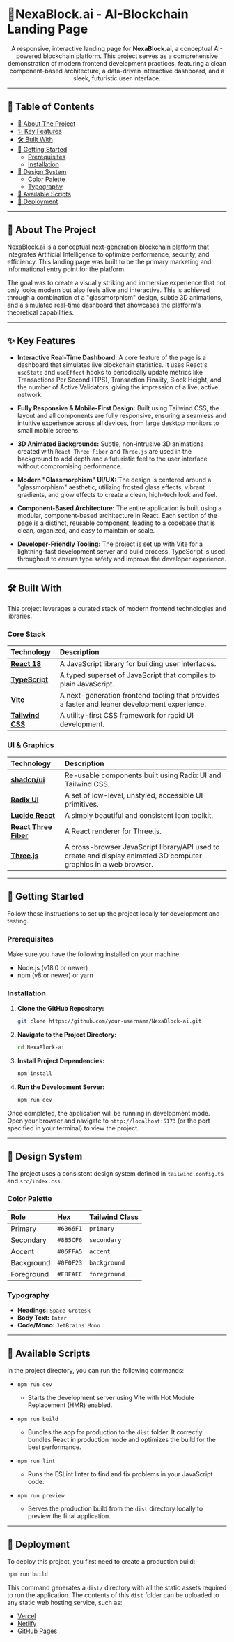 # 🔗NexaBlock.ai - AI-Blockchain Landing Page

<!-- <p align="center">
  <a href="#">
    <img src="https://lovable.dev/opengraph-image-p98pqg.png" alt="NexaBlock.ai Banner" width="800">
  </a>
</p> -->

<p align="center">
  A responsive, interactive landing page for <strong>NexaBlock.ai</strong>, a conceptual AI-powered blockchain platform. This project serves as a comprehensive demonstration of modern frontend development practices, featuring a clean component-based architecture, a data-driven interactive dashboard, and a sleek, futuristic user interface.
</p>

---

## 📖 Table of Contents

- [📍 About The Project](#-about-the-project)
- [✨ Key Features](#-key-features)
- [🛠️ Built With](#️-built-with)
- [🚀 Getting Started](#-getting-started)
  - [Prerequisites](#prerequisites)
  - [Installation](#installation)
- [🎨 Design System](#-design-system)
  - [Color Palette](#color-palette)
  - [Typography](#typography)
- [📜 Available Scripts](#-available-scripts)
- [🚢 Deployment](#-deployment)

---

## 📍 About The Project

NexaBlock.ai is a conceptual next-generation blockchain platform that integrates Artificial Intelligence to optimize performance, security, and efficiency. This landing page was built to be the primary marketing and informational entry point for the platform.

The goal was to create a visually striking and immersive experience that not only looks modern but also feels alive and interactive. This is achieved through a combination of a "glassmorphism" design, subtle 3D animations, and a simulated real-time dashboard that showcases the platform's theoretical capabilities.

---

## ✨ Key Features

-   **Interactive Real-Time Dashboard:** A core feature of the page is a dashboard that simulates live blockchain statistics. It uses React's `useState` and `useEffect` hooks to periodically update metrics like Transactions Per Second (TPS), Transaction Finality, Block Height, and the number of Active Validators, giving the impression of a live, active network.

-   **Fully Responsive & Mobile-First Design:** Built using Tailwind CSS, the layout and all components are fully responsive, ensuring a seamless and intuitive experience across all devices, from large desktop monitors to small mobile screens.

-   **3D Animated Backgrounds:** Subtle, non-intrusive 3D animations created with `React Three Fiber` and `Three.js` are used in the background to add depth and a futuristic feel to the user interface without compromising performance.

-   **Modern "Glassmorphism" UI/UX:** The design is centered around a "glassmorphism" aesthetic, utilizing frosted glass effects, vibrant gradients, and glow effects to create a clean, high-tech look and feel.

-   **Component-Based Architecture:** The entire application is built using a modular, component-based architecture in React. Each section of the page is a distinct, reusable component, leading to a codebase that is clean, organized, and easy to maintain or scale.

-   **Developer-Friendly Tooling:** The project is set up with Vite for a lightning-fast development server and build process. TypeScript is used throughout to ensure type safety and improve the developer experience.

---

## 🛠️ Built With

This project leverages a curated stack of modern frontend technologies and libraries.

### Core Stack
| Technology | Description |
| :--- | :--- |
| **[React 18](https://reactjs.org/)** | A JavaScript library for building user interfaces. |
| **[TypeScript](https://www.typescriptlang.org/)** | A typed superset of JavaScript that compiles to plain JavaScript. |
| **[Vite](https://vitejs.dev/)** | A next-generation frontend tooling that provides a faster and leaner development experience. |
| **[Tailwind CSS](https://tailwindcss.com/)** | A utility-first CSS framework for rapid UI development. |

### UI & Graphics
| Technology | Description |
| :--- | :--- |
| **[shadcn/ui](https://ui.shadcn.com/)** | Re-usable components built using Radix UI and Tailwind CSS. |
| **[Radix UI](https://www.radix-ui.com/)** | A set of low-level, unstyled, accessible UI primitives. |
| **[Lucide React](https://lucide.dev/)** | A simply beautiful and consistent icon toolkit. |
| **[React Three Fiber](https://docs.pmnd.rs/react-three-fiber/getting-started/introduction)**| A React renderer for Three.js. |
| **[Three.js](https://threejs.org/)** | A cross-browser JavaScript library/API used to create and display animated 3D computer graphics in a web browser. |


---

## 🚀 Getting Started

Follow these instructions to set up the project locally for development and testing.

### Prerequisites

Make sure you have the following installed on your machine:

-   Node.js (v18.0 or newer)
-   npm (v8 or newer) or yarn

### Installation

1.  **Clone the GitHub Repository:**
    ```sh
    git clone https://github.com/your-username/NexaBlock-ai.git
    ```

2.  **Navigate to the Project Directory:**
    ```sh
    cd NexaBlock-ai
    ```

3.  **Install Project Dependencies:**
    ```sh
    npm install
    ```

4.  **Run the Development Server:**
    ```sh
    npm run dev
    ```

Once completed, the application will be running in development mode. Open your browser and navigate to `http://localhost:5173` (or the port specified in your terminal) to view the project.

---

## 🎨 Design System

The project uses a consistent design system defined in `tailwind.config.ts` and `src/index.css`.

### Color Palette

| Role       | Hex       | Tailwind Class |
| :--------- | :-------- | :------------- |
| Primary    | `#6366F1` | `primary`      |
| Secondary  | `#8B5CF6` | `secondary`    |
| Accent     | `#06FFA5` | `accent`       |
| Background | `#0F0F23` | `background`   |
| Foreground | `#F8FAFC` | `foreground`   |

### Typography

-   **Headings:** `Space Grotesk`
-   **Body Text:** `Inter`
-   **Code/Mono:** `JetBrains Mono`

---

## 📜 Available Scripts

In the project directory, you can run the following commands:

-   `npm run dev`
    -   Starts the development server using Vite with Hot Module Replacement (HMR) enabled.

-   `npm run build`
    -   Bundles the app for production to the `dist` folder. It correctly bundles React in production mode and optimizes the build for the best performance.

-   `npm run lint`
    -   Runs the ESLint linter to find and fix problems in your JavaScript code.

-   `npm run preview`
    -   Serves the production build from the `dist` directory locally to preview the final application.

---

## 🚢 Deployment

To deploy this project, you first need to create a production build:

```sh
npm run build
```

This command generates a `dist/` directory with all the static assets required to run the application. The contents of this `dist` folder can be uploaded to any static web hosting service, such as:

-   [Vercel](https://vercel.com/)
-   [Netlify](https://www.netlify.com/)
-   [GitHub Pages](https://pages.github.com/)


